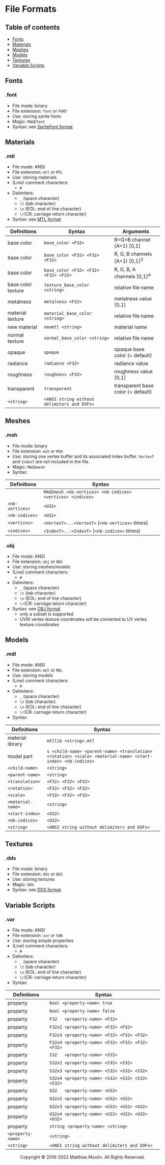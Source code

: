 # File Formats

## Table of contents
* [Fonts](#SS-Fonts)
* [Materials](#SS-Materials)
* [Meshes](#SS-Meshes)
* [Models](#SS-Models)
* [Textures](#SS-Textures)
* [Variable Scripts](#SS-Variable-Scripts)

## <a name="SS-Fonts"></a>Fonts

### .font
* File mode: binary
* File extension: `font` or `FONT`
* Use: storing sprite fonts
* Magic: `MAGEfont`
* Syntax: see [SpriteFont format](https://github.com/matt77hias/MAGE-SpriteFont)

## <a name="SS-Materials"></a>Materials

### .mtl
* File mode: ANSI
* File extension: `mtl` or `MTL`
* Use: storing materials
* (Line) comment characters:
  * `#`
* Delimiters: 
  * `_` (space character) 
  * `\t` (tab character)
  * `\n` (EOL: end of line character)
  * `\r`(CR: carriage return character)
* Syntax: see [MTL format](http://paulbourke.net/dataformats/mtl/)

| Definitions        | Syntax                                      | Arguments                                |
|--------------------|---------------------------------------------|------------------------------------------|
| base color         | `base_color <F32>`                          | R=G=B channel (A=1)    [0,1]             |
| base color         | `base_color <F32> <F32> <F32>`              | R, G, B channels (A=1) [0,1]<sup>3</sup> |
| base color         | `base_color <F32> <F32> <F32> <F32>`        | R, G, B, A channels    [0,1]<sup>4</sup> |
| base color texture | `texture_base_color <string>`               | relative file name                       |
| metalness          | `metalness <F32>`                           | metalness value        [0,1]             |
| material texture   | `material_base_color <string>`              | relative file name                       |
| new material       | `newmtl <string>`                           | material name                            |
| normal texture     | `normal_base_color <string>`                | relative file name                       |
| opaque             | `opaque`                                    | opaque base color      (= default)       |
| radiance           | `radiance <F32>`                            | radiance value                           |
| roughness          | `roughness <F32>`                           | roughness value        [0,1]             |
| transparent        | `transparent`                               | transparent base color (= default)       |
| `<string>`         | `<ANSI string without delimiters and EOFs>` |                                          |

## <a name="SS-Meshes"></a>Meshes

### .msh
* File mode: binary
* File extension: `msh` or `MSH`
* Use: storing one vertex buffer and its associated index buffer. `VertexT` and `IndexT` are not included in the file.
* Magic: `MAGEmesh`
* Syntax:

| Definitions        | Syntax                                                     |
|--------------------|------------------------------------------------------------|
|                    | `MAGEmesh <nb-vertices> <nb-indices> <vertices> <indices>` |
| `<nb-vertices>`    | `<U32>`                                                    |
| `<nb-indices>`     | `<U32>`                                                    |
| `<vertices>`       | `<VertexT>...<VertexT>` (`<nb-vertices>` *times*)          |
| `<indices>`        | `<IndexT>...<IndexT>` (`<nb-indices>` *times*)             |
     
### .obj
* File mode: ANSI
* File extension: `obj` or `OBJ`
* Use: storing meshes/models
* (Line) comment characters:
  * `#`
* Delimiters: 
  * `_` (space character) 
  * `\t` (tab character)
  * `\n` (EOL: end of line character)
  * `\r`(CR: carriage return character)
* Syntax: see [OBJ format](http://paulbourke.net/dataformats/obj/)
  * only a subset is supported
  * UVW vertex texture coordinates will be converted to UV vertex texture coordinates

## <a name="SS-Models"></a>Models
  
### .mdl
* File mode: ANSI
* File extension: `mdl` or `MDL`
* Use: storing models
* (Line) comment characters:
  * `#`
* Delimiters: 
  * `_` (space character) 
  * `\t` (tab character)
  * `\n` (EOL: end of line character)
  * `\r`(CR: carriage return character)
* Syntax:
     
| Definitions       | Syntax                                                                                                     |
|-------------------|------------------------------------------------------------------------------------------------------------|
| material library  | `mtllib <string>.mtl`                                                                                      |
| model part        | `s <child-name> <parent-name> <translation> <rotation> <scale> <material-name> <start-index> <nb-indices>` |
| `<child-name>`    | `<string>`                                                                                                 |
| `<parent-name>`   | `<string>`                                                                                                 |
| `<translation>`   | `<F32> <F32> <F32>`                                                                                        |
| `<rotation>`      | `<F32> <F32> <F32>`                                                                                        |
| `<scale>`         | `<F32> <F32> <F32>`                                                                                        |
| `<material-name>` | `<string>`                                                                                                 |
| `<start-index>`   | `<U32>`                                                                                                    |
| `<nb-indices>`    | `<U32>`                                                                                                    |
| `<string>`        | `<ANSI string without delimiters and EOFs>`                                                                |
 
## <a name="SS-Textures"></a>Textures
     
### .dds
* File mode: binary
* File extension: `dds` or `DDS`
* Use: storing textures
* Magic: `DDS`
* Syntax: see [DDS format](https://msdn.microsoft.com/en-us/library/windows/desktop/bb943991%28v=vs.85%29.aspx?f=255&MSPPError=-2147217396#File_Layout1).

## <a name="SS-Variable-Scripts"></a>Variable Scripts

### .var
* File mode: ANSI
* File extension: `var` or `VAR`
* Use: storing simple properties
* (Line) comment characters:
  * `#`
* Delimiters: 
  * `_` (space character) 
  * `\t` (tab character)
  * `\n` (EOL: end of line character)
  * `\r`(CR: carriage return character)
* Syntax:

| Definitions       | Syntax                                                             |
|-------------------|--------------------------------------------------------------------|
| property          | `bool <property-name> true`                                        |
| property          | `bool <property-name> false`                                       |
| property          | `F32   <property-name> <F32>`                                      |
| property          | `F32x2 <property-name> <F32> <F32>`                                |
| property          | `F32x3 <property-name> <F32> <F32> <F32>`                          |
| property          | `F32x4 <property-name> <F32> <F32> <F32> <F32>`                    |
| property          | `S32   <property-name> <S32>`                                      |
| property          | `S32x2 <property-name> <S32> <S32>`                                |
| property          | `S32x3 <property-name> <S32> <S32> <S32>`                          |
| property          | `S32x4 <property-name> <S32> <S32> <S32> <S32>`                    |
| property          | `U32   <property-name> <U32>`                                      |
| property          | `U32x2 <property-name> <U32> <U32>`                                |
| property          | `U32x3 <property-name> <U32> <U32> <U32>`                          |
| property          | `U32x4 <property-name> <U32> <U32> <U32> <U32>`                    |
| property          | `string <property-name> <string>`                                  |
| `<property-name>` | `<string>`                                                         |
| `<string>`        | `<ANSI string without delimiters and EOFs>`                        |

<p align="center">Copyright © 2016-2022 Matthias Moulin. All Rights Reserved.</p>